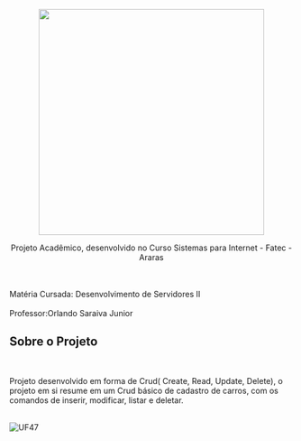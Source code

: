 <p align="center"><a href="https://laravel.com" target="_blank"><img src="https://raw.githubusercontent.com/laravel/art/master/logo-lockup/5%20SVG/2%20CMYK/1%20Full%20Color/laravel-logolockup-cmyk-red.svg" width="400"></a></p>

<p align="center">Projeto Acadêmico, desenvolvido no Curso Sistemas para Internet - Fatec -Araras
</p>
<br>
<br>
Matéria Cursada: Desenvolvimento de Servidores II
<br>
<br>
Professor:Orlando Saraiva Junior



## Sobre o Projeto 
<br>

Projeto desenvolvido em forma de Crud( Create, Read, Update, Delete), o projeto em si resume em um Crud básico de cadastro de carros, com os comandos de inserir, modificar, listar e deletar.
<br>
<br>

![UF47](https://user-images.githubusercontent.com/51486508/142290950-826be10e-3d93-49e8-a3ef-b388fb09daed.gif)




